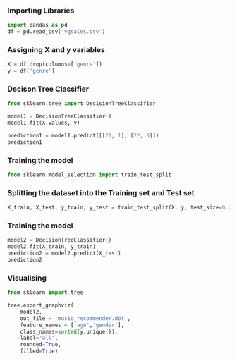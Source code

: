 ### Importing Libraries

```python
import pandas as pd
df = pd.read_csv('vgsales.csv')
```

### Assigning **X and y** variables

```python
X = df.drop(columns=['genre'])
y = df['genre']
```

### Decison Tree Classifier

```python
from sklearn.tree import DecisionTreeClassifier

model1 = DecisionTreeClassifier()
model1.fit(X.values, y)

prediction1 = model1.predict([[21, 1], [22, 0]])
prediction1
```

### Training the model

```python
from sklearn.model_selection import train_test_split
```

### Splitting the dataset into the Training set and Test set

```python
X_train, X_test, y_train, y_test = train_test_split(X, y, test_size=0.2)
```

### Training the model

```python
model2 = DecisionTreeClassifier()
model2.fit(X_train, y_train)
prediction2 = model2.predict(X_test)
prediction2
```

### Visualising

```python
from sklearn import tree 
```

```python
tree.export_graphviz(
    model2, 
    out_file = 'music_recommender.dot', 
    feature_names = ['age','gender'], 
    class_names=sorted(y.unique()),
    label='all',
    rounded=True,
    filled=True)
```